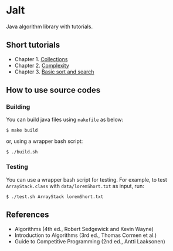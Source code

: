 # Jalt

Java algorithm library with tutorials.

## Short tutorials

- Chapter 1. [Collections](docs/01-collections.md)
- Chapter 2. [Complexity](docs/02-complexity.md)
- Chapter 3. [Basic sort and search](docs/03-basic-sort-and-search.md)

## How to use source codes

### Building

You can build java files using `makefile` as below:

```
$ make build
```

or, using a wrapper bash script:

```
$ ./build.sh
```

### Testing

You can use a wrapper bash script for testing.
For example, to test `ArrayStack.class` with `data/loremShort.txt` as input, run:

```
$ ./test.sh ArrayStack loremShort.txt
```

## References

- Algorithms (4th ed., Robert Sedgewick and Kevin Wayne)
- Introduction to Algorithms (3rd ed., Thomas Cormen et al.)
- Guide to Competitive Programming (2nd ed., Antti Laaksonen)
